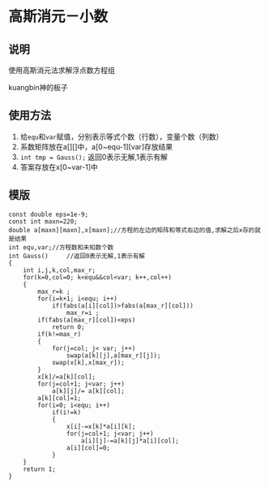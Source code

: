 # 高斯消元－小数
## 说明
使用高斯消元法求解浮点数方程组

kuangbin神的板子

## 使用方法
1. 给`equ`和`var`赋值，分别表示等式个数（行数），变量个数（列数）
2. 系数矩阵放在a[][]中，a[0~equ-1][var]存放结果
3. `int tmp = Gauss();` 返回0表示无解,1表示有解
4. 答案存放在x[0~var-1]中

## 模版
```
const double eps=1e-9;
const int maxn=220;
double a[maxn][maxn],x[maxn];//方程的左边的矩阵和等式右边的值,求解之后x存的就是结果 
int equ,var;//方程数和未知数个数
int Gauss() 	//返回0表示无解,1表示有解
{
    int i,j,k,col,max_r;
    for(k=0,col=0; k<equ&&col<var; k++,col++)
    {
        max_r=k ;
        for(i=k+1; i<equ; i++)
            if(fabs(a[i][col])>fabs(a[max_r][col]))
                max_r=i ;
        if(fabs(a[max_r][col])<eps)
            return 0;
        if(k!=max_r)
        {
            for(j=col; j< var; j++)
                swap(a[k][j],a[max_r][j]);
            swap(x[k],x[max_r]);
        }
        x[k]/=a[k][col];
        for(j=col+1; j<var; j++)
            a[k][j]/= a[k][col];
        a[k][col]=1;
        for(i=0; i<equ; i++)
            if(i!=k)
            {
                x[i]-=x[k]*a[i][k];
                for(j=col+1; j<var; j++)
                    a[i][j]-=a[k][j]*a[i][col];
                a[i][col]=0;
            }
    }
    return 1;
}

```